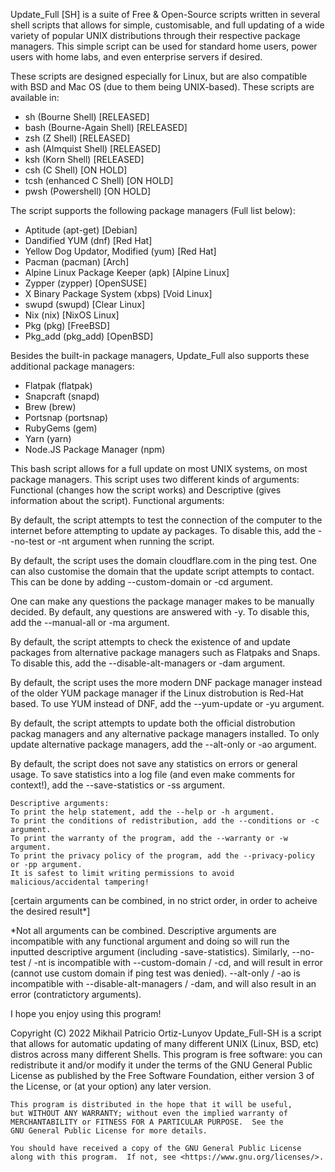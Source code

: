 Update_Full [SH] is a suite of Free & Open-Source scripts written in several shell scripts that allows for simple, customisable, and full updating of a wide variety of popular UNIX distributions through their respective package managers.
This simple script can be used for standard home users, power users with home labs, and even enterprise servers if desired.

These scripts are designed especially for Linux, but are also compatible with BSD and Mac OS (due to them being UNIX-based).
These scripts are available in:
 - sh   (Bourne Shell)       [RELEASED]
 - bash (Bourne-Again Shell) [RELEASED]
 - zsh  (Z Shell)            [RELEASED]
 - ash  (Almquist Shell)     [RELEASED]
 - ksh  (Korn Shell)         [RELEASED]
 - csh  (C Shell)            [ON HOLD]
 - tcsh (enhanced C Shell)   [ON HOLD]
 - pwsh (Powershell)         [ON HOLD]


The script supports the following package managers (Full list below):
 - Aptitude                     (apt-get) [Debian]
 - Dandified YUM                (dnf)     [Red Hat]
 - Yellow Dog Updator, Modified (yum)     [Red Hat]
 - Pacman                       (pacman)  [Arch]
 - Alpine Linux Package Keeper  (apk)     [Alpine Linux]
 - Zypper                       (zypper)  [OpenSUSE]
 - X Binary Package System      (xbps)    [Void Linux]
 - swupd                        (swupd)   [Clear Linux]
 - Nix                          (nix)     [NixOS Linux]
 - Pkg                          (pkg)     [FreeBSD]
 - Pkg_add                      (pkg_add) [OpenBSD]

Besides the built-in package managers, Update_Full also supports these additional package managers:
 - Flatpak                 (flatpak)
 - Snapcraft               (snapd)
 - Brew                    (brew)
 - Portsnap                (portsnap)
 - RubyGems                (gem)
 - Yarn                    (yarn)
 - Node.JS Package Manager (npm)

This bash script allows for a full update on most UNIX systems, on most package managers.
This script uses two different kinds of arguments: Functional (changes how the script works) and Descriptive (gives information about the script).
    Functional arguments:

By default, the script attempts to test the connection of the computer to the internet before attempting to update ay packages.
    To disable this, add the --no-test or -nt argument when running the script.

By default, the script uses the domain cloudflare.com in the ping test. One can also customise the domain that the update script attempts to contact.
    This can be done by adding --custom-domain or -cd argument.

One can make any questions the package manager makes to be manually decided. By default, any questions are answered with -y.
    To disable this, add the --manual-all or -ma argument.

By default, the script attempts to check the existence of and update packages from alternative package managers such as Flatpaks and Snaps.
    To disable this, add the --disable-alt-managers or -dam argument.

By default, the script uses the more modern DNF package manager instead of the older YUM package manager if the Linux distrobution is Red-Hat based.
    To use YUM instead of DNF, add the --yum-update or -yu argument.

By default, the script attempts to update both the official distrobution packag managers and any alternative package managers installed.
    To only update alternative package managers, add the --alt-only or -ao argument.

By default, the script does not save any statistics on errors or general usage.
    To save statistics into a log file (and even make comments for context!), add the --save-statistics or -ss argument.

    Descriptive arguments:
    To print the help statement, add the --help or -h argument.
    To print the conditions of redistribution, add the --conditions or -c argument.
    To print the warranty of the program, add the --warranty or -w argument.
    To print the privacy policy of the program, add the --privacy-policy or -pp argument.
    It is safest to limit writing permissions to avoid malicious/accidental tampering!

[certain arguments can be combined, in no strict order, in order to acheive the desired result*]

*Not all arguments can be combined.
Descriptive arguments are incompatible with any functional argument and doing so will run the inputted descriptive argument (including -save-statistics).
    Similarly, --no-test / -nt is incompatible with --custom-domain / -cd, and will result in error (cannot use custom domain if ping test was denied).
    --alt-only / -ao is incompatible with --disable-alt-managers / -dam, and will also result in an error (contratictory arguments).

I hope you enjoy using this program!

Copyright (C) 2022  Mikhail Patricio Ortiz-Lunyov
    Update_Full-SH is a script that allows for automatic updating of many
    different UNIX (Linux, BSD, etc) distros across many different Shells.
    This program is free software: you can redistribute it and/or modify
    it under the terms of the GNU General Public License as published by
    the Free Software Foundation, either version 3 of the License, or
    (at your option) any later version.

    This program is distributed in the hope that it will be useful,
    but WITHOUT ANY WARRANTY; without even the implied warranty of
    MERCHANTABILITY or FITNESS FOR A PARTICULAR PURPOSE.  See the
    GNU General Public License for more details.

    You should have received a copy of the GNU General Public License
    along with this program.  If not, see <https://www.gnu.org/licenses/>.
